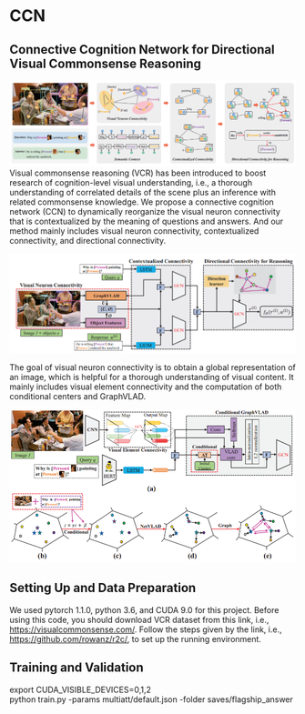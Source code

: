 # CCN
## Connective Cognition Network for Directional Visual Commonsense Reasoning

![Method](https://github.com/AmingWu/CCN/blob/master/pic/fig1.png?raw=true "Illustration of our method")
Visual commonsense reasoning (VCR) has been introduced to boost research of cognition-level visual understanding, i.e., a thorough understanding of correlated details of the scene plus an inference with related commonsense knowledge. We propose a connective cognition network (CCN) to dynamically reorganize the visual neuron connectivity that is contextualized by the meaning of questions and answers. And our method mainly includes visual neuron connectivity, contextualized connectivity, and directional connectivity.

![Framework](https://github.com/AmingWu/CCN/blob/master/pic/fig2.png?raw=true "Illustration of our framework")

The goal of visual neuron connectivity is to obtain a global representation of an image, which is helpful for a thorough understanding of visual content. It mainly includes visual element connectivity and the computation of both conditional centers and GraphVLAD.

![Visual Neuron Connectivity](https://github.com/AmingWu/CCN/blob/master/pic/fig3.png?raw=true "Illustration of Visual Neuron Connectivity")

## Setting Up and Data Preparation
We used pytorch 1.1.0, python 3.6, and CUDA 9.0 for this project. Before using this code, you should download VCR dataset from this link, i.e., https://visualcommonsense.com/. Follow the steps given by the link, i.e., https://github.com/rowanz/r2c/, to set up the running environment.

## Training and Validation
export CUDA_VISIBLE_DEVICES=0,1,2    
python train.py -params multiatt/default.json -folder saves/flagship_answer
